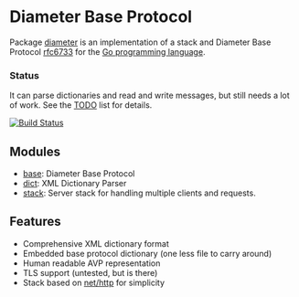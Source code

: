 # Diameter Base Protocol

Package [diameter](http://godoc.org/github.com/fiorix/go-diameter) is an
implementation of a stack and
Diameter Base Protocol [rfc6733](http://tools.ietf.org/html/rfc6733)
for the [Go programming language](http://golang.org).

### Status

It can parse dictionaries and read and write messages, but still needs a lot
of work.  See the [TODO](./TODO) list for details.

[![Build Status](https://secure.travis-ci.org/fiorix/go-diameter.png)](http://travis-ci.org/fiorix/go-diameter)

## Modules

- [base](./base): Diameter Base Protocol
- [dict](./dict): XML Dictionary Parser
- [stack](./stack): Server stack for handling multiple clients and requests.

## Features

- Comprehensive XML dictionary format
- Embedded base protocol dictionary (one less file to carry around)
- Human readable AVP representation
- TLS support (untested, but is there)
- Stack based on [net/http](http://golang.org/pkg/net/http/) for simplicity
